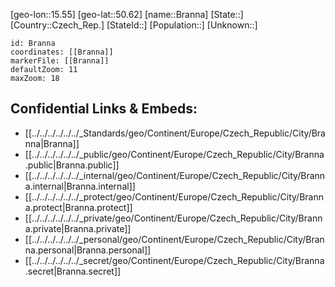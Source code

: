 ﻿---
location: [50.62,15.55]
mapzoom: [7,12] 
mapmarker: city 
type: City
tags:
- geo/City


SpocWebEntityId: 29316
isDeleted: false
confidential: public

---
[geo-lon::15.55]
[geo-lat::50.62]
[name::Branna]
[State::]
[Country::Czech_Rep.]
[StateId::]
[Population::]
[Unknown::]


```leaflet
id: Branna
coordinates: [[Branna]]
markerFile: [[Branna]]
defaultZoom: 11 
maxZoom: 18
```


## Confidential Links & Embeds: 
- [[../../../../../../_Standards/geo/Continent/Europe/Czech_Republic/City/Branna|Branna]] 
- [[../../../../../../_public/geo/Continent/Europe/Czech_Republic/City/Branna.public|Branna.public]] 
- [[../../../../../../_internal/geo/Continent/Europe/Czech_Republic/City/Branna.internal|Branna.internal]] 
- [[../../../../../../_protect/geo/Continent/Europe/Czech_Republic/City/Branna.protect|Branna.protect]] 
- [[../../../../../../_private/geo/Continent/Europe/Czech_Republic/City/Branna.private|Branna.private]] 
- [[../../../../../../_personal/geo/Continent/Europe/Czech_Republic/City/Branna.personal|Branna.personal]] 
- [[../../../../../../_secret/geo/Continent/Europe/Czech_Republic/City/Branna.secret|Branna.secret]] 
